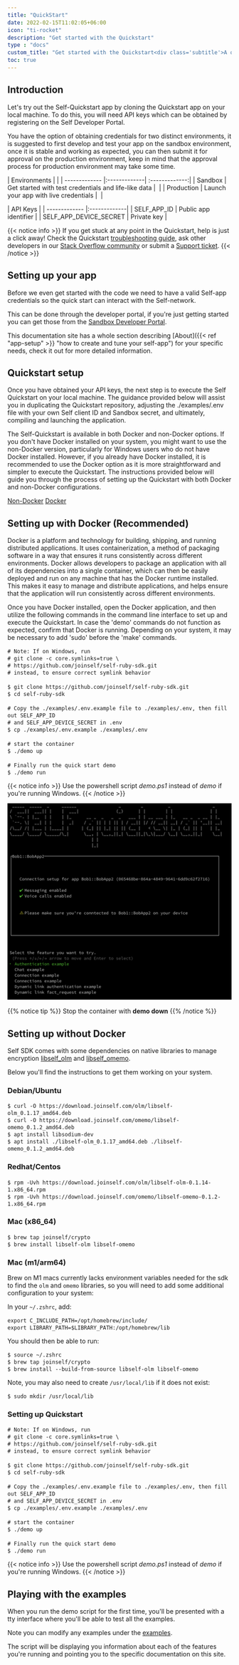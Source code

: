 ```yaml
---
title: "QuickStart"
date: 2022-02-15T11:02:05+06:00
icon: "ti-rocket"
description: "Get started with the Quickstart"
type : "docs"
custom_title: "Get started with the Quickstart<div class='subtitle'>A quick introduction to building with Self</div>"
toc: true
---
```


## Introduction

Let's try out the Self-Quickstart app by cloning the Quickstart app on your local machine. To do this, you will need API keys which can be obtained by registering on the Self Developer Portal.

You have the option of obtaining credentials for two distinct environments, it is suggested to first develop and test your app on the sandbox environment, once it is stable and working as expected, you can then submit it for approval on the production environment, keep in mind that the approval process for production environment may take some time.

| Environments  |   |
| ------------- |:-------------| :-------------:|
| Sandbox       | Get started with test credentials and life-like data | <a href='https://developer.sandbox.joinself.com' targert='_new'><span class='ti-link'></span></a> |
| Production    | Launch your app with live credentials | <a href='https://developer.joinself.com' targert='_new'><span class='ti-link'></span></a> |


| API Keys      |
| ------------- |:-------------|
| SELF_APP_ID      | Public app identifier |
| SELF_APP_DEVICE_SECRET      | Private key |




{{< notice info >}}
  If you get stuck at any point in the Quickstart, help is just a click away! Check the Quickstart <a href='#'>troubleshooting guide</a>, ask other developers in our <a href='#'>Stack Overflow community</a> or submit a <a href='#'>Support ticket</a>.
{{< /notice >}}

## Setting up your app

Before we even get started with the code we need to have a valid Self-app credentials so the quick start can interact with the Self-network.

This can be done through the developer portal, if you're just getting started you can get those from the <a href='https://developer.sandbox.joinself.com' targert='_new'>Sandbox Developer Portal</a>. 

This documentation site has a whole section describing [About]({{< ref "app-setup" >}} "how to create and tune your self-app") for your specific needs, check it out for more detailed information.

## Quickstart setup

Once you have obtained your API keys, the next step is to execute the Self Quickstart on your local machine. The guidance provided below will assist you in duplicating the Quickstart repository, adjusting the ./examples/.env file with your own Self client ID and Sandbox secret, and ultimately, compiling and launching the application.

The Self-Quickstart is available in both Docker and non-Docker options. If you don't have Docker installed on your system, you might want to use the non-Docker version, particularly for Windows users who do not have Docker installed. However, if you already have Docker installed, it is recommended to use the Docker option as it is more straightforward and simpler to execute the Quickstart. The instructions provided below will guide you through the process of setting up the Quickstart with both Docker and non-Docker configurations.

<a href='#' class='btn btn-info'>Non-Docker</a>
<a href='#' class='btn btn-success'>Docker</a>

## Setting up with Docker (Recommended)

Docker is a platform and technology for building, shipping, and running distributed applications. It uses containerization, a method of packaging software in a way that ensures it runs consistently across different environments. Docker allows developers to package an application with all of its dependencies into a single container, which can then be easily deployed and run on any machine that has the Docker runtime installed. This makes it easy to manage and distribute applications, and helps ensure that the application will run consistently across different environments.

Once you have Docker installed, open the Docker application, and then utilize the following commands in the command line interface to set up and execute the Quickstart. In case the 'demo' commands do not function as expected, confirm that Docker is running. Depending on your system, it may be necessary to add 'sudo' before the 'make' commands.

```
# Note: If on Windows, run
# git clone -c core.symlinks=true \
# https://github.com/joinself/self-ruby-sdk.git
# instead, to ensure correct symlink behavior

$ git clone https://github.com/joinself/self-ruby-sdk.git
$ cd self-ruby-sdk

# Copy the ./examples/.env.example file to ./examples/.env, then fill out SELF_APP_ID 
# and SELF_APP_DEVICE_SECRET in .env
$ cp ./examples/.env.example ./examples/.env

# start the container
$ ./demo up

# Finally run the quick start demo
$ ./demo run
```

{{< notice info >}}
  Use the powershell script *demo.ps1* instead of *demo* if you're running Windows.
{{< /notice >}}


![quickstart-home](/images/quickstart.png)


{{% notice tip %}}
Stop the container with **demo down**
{{% /notice %}}


## Setting up without Docker

Self SDK comes with some dependencies on native libraries to manage encryption [libself_olm](github.com/joinself/olm) and [libself_omemo](github.com/joinself/omemo). 

Below you'll find the instructions to get them working on your system.

### Debian/Ubuntu
```
$ curl -O https://download.joinself.com/olm/libself-olm_0.1.17_amd64.deb
$ curl -O https://download.joinself.com/omemo/libself-omemo_0.1.2_amd64.deb
$ apt install libsodium-dev
$ apt install ./libself-olm_0.1.17_amd64.deb ./libself-omemo_0.1.2_amd64.deb
```

### Redhat/Centos
```
$ rpm -Uvh https://download.joinself.com/olm/libself-olm-0.1.14-1.x86_64.rpm
$ rpm -Uvh https://download.joinself.com/omemo/libself-omemo-0.1.2-1.x86_64.rpm
```

### Mac (x86_64)

```
$ brew tap joinself/crypto
$ brew install libself-olm libself-omemo
```

### Mac (m1/arm64)
Brew on M1 macs currently lacks environment variables needed for the sdk to find the `olm` and `omemo` libraries, so you will need to add some additional configuration to your system:

In your `~/.zshrc`, add:
```
export C_INCLUDE_PATH=/opt/homebrew/include/
export LIBRARY_PATH=$LIBRARY_PATH:/opt/homebrew/lib
```

You should then be able to run:
```
$ source ~/.zshrc
$ brew tap joinself/crypto
$ brew install --build-from-source libself-olm libself-omemo
```

Note, you may also need to create `/usr/local/lib` if it does not exist:
```
$ sudo mkdir /usr/local/lib
```

### Setting up Quickstart

```
# Note: If on Windows, run
# git clone -c core.symlinks=true \
# https://github.com/joinself/self-ruby-sdk.git
# instead, to ensure correct symlink behavior

$ git clone https://github.com/joinself/self-ruby-sdk.git
$ cd self-ruby-sdk

# Copy the ./examples/.env.example file to ./examples/.env, then fill out SELF_APP_ID 
# and SELF_APP_DEVICE_SECRET in .env
$ cp ./examples/.env.example ./examples/.env

# start the container
$ ./demo up

# Finally run the quick start demo
$ ./demo run
```

{{< notice info >}}
  Use the powershell script *demo.ps1* instead of *demo* if you're running Windows.
{{< /notice >}}


## Playing with the examples

When you run the demo script for the first time, you'll be presented with a tty interface where you'll be able to test all the examples.

Note you can modify any examples under the [examples](https://github.com/joinself/self-ruby-sdk/tree/main/examples).

The script will be displaying you information about each of the features you're running and pointing you to the specific documentation on this site.
